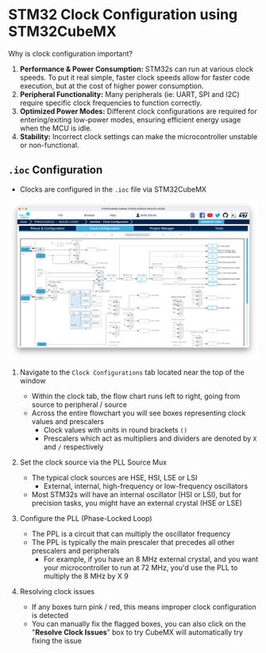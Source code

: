 # STM32 Clock Configuration using STM32CubeMX

Why is clock configuration important?

1. **Performance & Power Consumption:** STM32s can run at various clock speeds. To put it real
   simple, faster clock speeds allow for faster code execution, but at the cost of higher power
   consumption.
2. **Peripheral Functionality:** Many peripherals (ie: UART, SPI and I2C) require specific clock
   frequencies to function correctly.
3. **Optimized Power Modes:** Different clock configurations are required for entering/exiting
   low-power modes, ensuring efficient energy usage when the MCU is idle.
4. **Stability:** Incorrect clock settings can make the microcontroller unstable or non-functional.

## `.ioc` Configuration

- Clocks are configured in the `.ioc` file via STM32CubeMX

![Clock_Configuration.png](pictures%2Fclock_configuration.png)

1. Navigate to the `Clock Configurations` tab located near the top of the window

    - Within the clock tab, the flow chart runs left to right, going from source to peripheral /
      source
    - Across the entire flowchart you will see boxes representing clock values and prescalers
        - Clock values with units in round brackets `()`
        - Prescalers which act as multipliers and dividers are denoted by `X` and `/` respectively

2. Set the clock source via the PLL Source Mux

    - The typical clock sources are HSE, HSI, LSE or LSI
        - External, internal, high-frequency or low-frequency oscillators
    - Most STM32s will have an internal oscillator (HSI or LSI), but for precision tasks, you might
      have an external crystal (HSE or LSE)

3. Configure the PLL (Phase-Locked Loop)

    - The PPL is a circuit that can multiply the oscillator frequency
    - The PPL is typically the main prescaler that precedes all other prescalers and peripherals
        - For example, if you have an 8 MHz external crystal, and you want your microcontroller to
          run at 72 MHz, you'd use the PLL to multiply the 8 MHz by X 9

4. Resolving clock issues

    - If any boxes turn pink / red, this means improper clock configuration is detected
    - You can manually fix the flagged boxes, you can also click on the "**Resolve Clock Issues**"
      box to try CubeMX will automatically try fixing the issue
